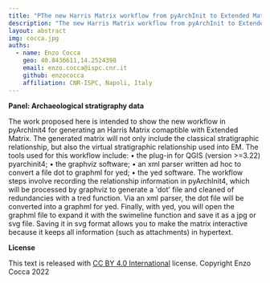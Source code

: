 ```yaml
---
title: "PThe new Harris Matrix workflow from pyArchInit to Extended Matrix"
description: "The new Harris Matrix workflow from pyArchInit to Extended Matrix"
layout: abstract
img: cocca.jpg
auths:
  - name: Enzo Cocca
    geo: 40.8436611,14.2524398
    email: enzo.cocca@ispc.cnr.it
    github: enzococca
    affiliation: CNR-ISPC, Napoli, Italy
---
```


**Panel: Archaeological stratigraphy data**


The work proposed here is intended to show the new workflow in pyArchInit4 for generating an Harris Matrix comaptible with Extended Matrix.
The generated matrix will not only include the classical stratigraphic relationship, but also the virtual stratigraphic relationship used into EM.
The tools used for this workflow include:
•	the plug-in for QGIS (version >=3.22) pyarchinit4;
•	the graphviz software;
•	an xml parser written ad hoc to convert a file dot to graphml for yed;
•	the yed  software.
The workflow steps involve recording the relationship information in pyArchInit4, which will be processed by graphviz to generate a 'dot' file and cleaned of redundancies with a tred function. Via an xml parser, the dot file will be converted into a graphml for yed. Finally, with yed, you will open the graphml file to expand it with the swimeline function and save it as a jpg or svg file. Saving it in svg format allows you to make the matrix interactive because it keeps all information (such as attachments) in hypertext. 


**License**

This text is released with [CC BY 4.0 International](https://creativecommons.org/licenses/by/4.0/) license. Copyright Enzo Cocca 2022

